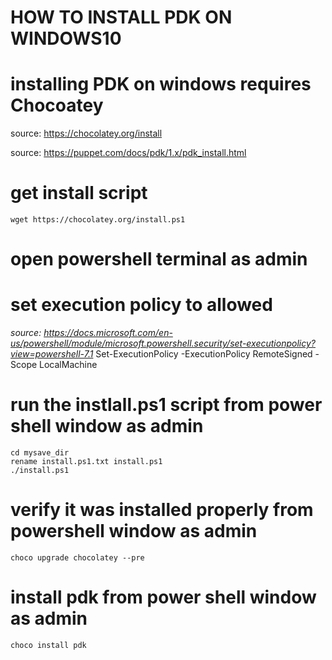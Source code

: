 # HOW TO INSTALL PDK ON WINDOWS10

# installing PDK on windows requires Chocoatey

source: https://chocolatey.org/install

source: https://puppet.com/docs/pdk/1.x/pdk_install.html

# get install script

```
wget https://chocolatey.org/install.ps1
```

# open powershell terminal as admin

# set execution policy to allowed
*source: https://docs.microsoft.com/en-us/powershell/module/microsoft.powershell.security/set-executionpolicy?view=powershell-7.1*
Set-ExecutionPolicy -ExecutionPolicy RemoteSigned -Scope LocalMachine

# run the instlall.ps1 script from power shell window as admin

```
cd mysave_dir
rename install.ps1.txt install.ps1
./install.ps1
```

# verify it was installed properly from powershell window as admin

```
choco upgrade chocolatey --pre 
```

# install pdk from power shell window as admin 

```
choco install pdk
```
